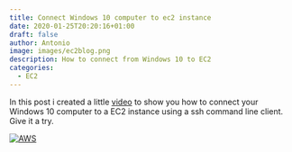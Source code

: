 ```yaml
---
title: Connect Windows 10 computer to ec2 instance
date: 2020-01-25T20:20:16+01:00
draft: false
author: Antonio
image: images/ec2blog.png
description: How to connect from Windows 10 to EC2
categories: 
  - EC2
---
```


In this post i created a little [video](https://www.youtube.com/watch?v=M5C80jYrhEU) to show you how to connect your Windows 10 computer to a EC2 instance using a ssh command line client. Give it a try.

[![AWS](https://static.shareasale.com/image/43514/468X6010.jpg)](https://shareasale.com/r.cfm?b=1373702&amp;u=2310472&amp;m=43514&amp;urllink=&amp;afftrack=)

